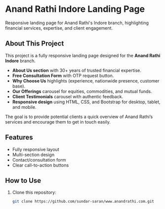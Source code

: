 # Anand Rathi Indore Landing Page

Responsive landing page for Anand Rathi's Indore branch, highlighting financial services, expertise, and client engagement.

## About This Project

This project is a fully responsive landing page designed for the **Anand Rathi Indore** branch.

- **About Us section** with 30+ years of trusted financial expertise.
- **Free Consultation Form** with OTP request button.
- **Why Choose Us** highlights (experience, nationwide presence, customer base).
- **Our Offerings** carousel for equities, commodities, and mutual funds.
- **Client Testimonials** carousel with authentic feedback.
- **Responsive design** using HTML, CSS, and Bootstrap for desktop, tablet, and mobile.

The goal is to provide potential clients a quick overview of Anand Rathi’s services and encourage them to get in touch easily.

## Features
- Fully responsive layout
- Multi-section design
- Contact/consultation form
- Clear call-to-action buttons

## How to Use

1. Clone this repository:
   ```bash
   git clone https://github.com/sundar-saran/www.anandrathi.com.git
